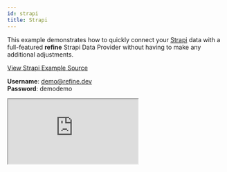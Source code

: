 ```yaml
---
id: strapi
title: Strapi
---
```


This example demonstrates how to quickly connect your [Strapi](https://strapi.io/) data with a full-featured **refine** Strapi Data Provider without having to make any additional adjustments.

[View Strapi Example Source](https://github.com/pankod/refine/tree/master/examples/dataProvider/strapi)

**Username**: demo@refine.dev  
**Password**: demodemo

<iframe loading="lazy" src="https://stackblitz.com//github/pankod/refine/tree/master/examples/dataProvider/strapi?embed=1&view=preview&theme=dark&preset=node"
    style={{width: "100%", height:"80vh", border: "0px", borderRadius: "8px", overflow:"hidden"}}
    title="refine-strapi-example"
></iframe>
